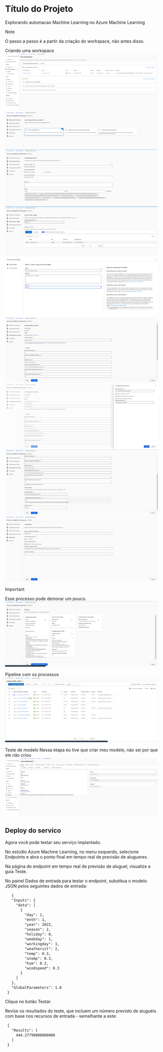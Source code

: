 # Título do Projeto

Explorando automacao Machine Learning no Azure Machine Learning

> [!NOTE]
> O passo a passo é a partir da criação do workspace, não antes disso.


Criando uma workspace
![Criando](./src/Novo_ML_automatizado.png)
![Treinamento](./src/1_treinamento.png)
![ConfigBasica](./src/2_config_basica.png)
![TipoDados](./src/3_tipo_dados.png)
![Criar](./src/3.1_criar.png)
![ConfigTarefas](./src/4_config_tarefas.png)
![Gerenciar](./src/4.1_gerenciar.png)
![ConfigTarefas1](./src/4__1_config_tarefas.png)
![Computacao](./src/5_computacao.png)

> [!IMPORTANT]
> Esse processo pode demorar um pouco.
![Examinar](./src/6_examinar.png)


Pipeline com os processos 
![Examinar](./src/pipeline.png)

Teste de modelo
Nessa etapa eu tive que criar meu modelo, não sei por que ele não criou
![Examinar](./src/modelos.png)

## Deploy do servico

Agora você pode testar seu serviço implantado.

No estúdio Azure Machine Learning, no menu esquerdo, selecione Endpoints e abra o ponto final em tempo real de previsão de alugueres.

Na página do endpoint em tempo real de previsão de aluguel, visualize a guia Teste.

No painel Dados de entrada para testar o endpoint, substitua o modelo JSON pelos seguintes dados de entrada:

```
   {
   "Inputs": { 
     "data": [
       {
         "day": 1,
         "mnth": 1,   
         "year": 2022,
         "season": 2,
         "holiday": 0,
         "weekday": 1,
         "workingday": 1,
         "weathersit": 2, 
         "temp": 0.3, 
         "atemp": 0.3,
         "hum": 0.3,
         "windspeed": 0.3 
       }
     ]    
   },   
   "GlobalParameters": 1.0
 }
```

Clique no botão Testar.

Revise os resultados do teste, que incluem um número previsto de aluguéis com base nos recursos de entrada - semelhante a este:

```
 {
   "Results": [
     444.27799000000000
   ]
 }
```